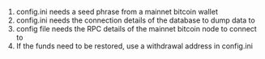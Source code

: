 1. config.ini needs a seed phrase from a mainnet bitcoin wallet
2. config.ini needs the connection details of the database to dump data to
3. config file needs the RPC details of the mainnet bitcoin node to connect to
4. If the funds need to be restored, use a withdrawal address in config.ini